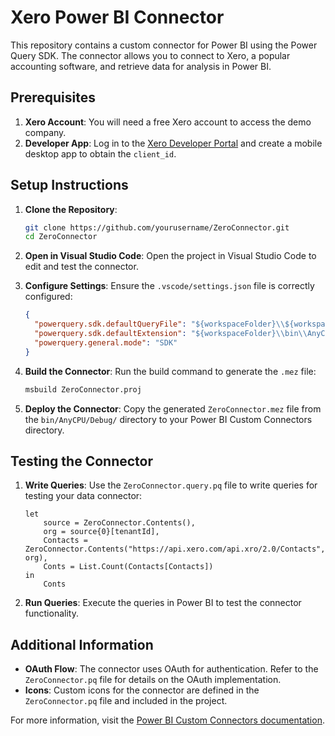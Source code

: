# Xero Power BI Connector

This repository contains a custom connector for Power BI using the Power Query SDK. The connector allows you to connect to Xero, a popular accounting software, and retrieve data for analysis in Power BI.

## Prerequisites

1. **Xero Account**: You will need a free Xero account to access the demo company.
2. **Developer App**: Log in to the [Xero Developer Portal](https://developer.xero.com/) and create a mobile desktop app to obtain the `client_id`.

## Setup Instructions

1. **Clone the Repository**:
    ```sh
    git clone https://github.com/yourusername/ZeroConnector.git
    cd ZeroConnector
    ```

2. **Open in Visual Studio Code**:
    Open the project in Visual Studio Code to edit and test the connector.

3. **Configure Settings**:
    Ensure the `.vscode/settings.json` file is correctly configured:
    ```json
    {
      "powerquery.sdk.defaultQueryFile": "${workspaceFolder}\\${workspaceFolderBasename}.query.pq",
      "powerquery.sdk.defaultExtension": "${workspaceFolder}\\bin\\AnyCPU\\Debug\\${workspaceFolderBasename}.mez",
      "powerquery.general.mode": "SDK"
    }
    ```

4. **Build the Connector**:
    Run the build command to generate the `.mez` file:
    ```sh
    msbuild ZeroConnector.proj
    ```

5. **Deploy the Connector**:
    Copy the generated `ZeroConnector.mez` file from the `bin/AnyCPU/Debug/` directory to your Power BI Custom Connectors directory.

## Testing the Connector

1. **Write Queries**:
    Use the `ZeroConnector.query.pq` file to write queries for testing your data connector:
    ```pq
    let
        source = ZeroConnector.Contents(),
        org = source{0}[tenantId],
        Contacts = ZeroConnector.Contents("https://api.xero.com/api.xro/2.0/Contacts", org),
        Conts = List.Count(Contacts[Contacts])
    in
        Conts
    ```

2. **Run Queries**:
    Execute the queries in Power BI to test the connector functionality.

## Additional Information

- **OAuth Flow**: The connector uses OAuth for authentication. Refer to the `ZeroConnector.pq` file for details on the OAuth implementation.
- **Icons**: Custom icons for the connector are defined in the `ZeroConnector.pq` file and included in the project.

For more information, visit the [Power BI Custom Connectors documentation](https://docs.microsoft.com/en-us/power-bi/connect-data/service-connectors-custom).
